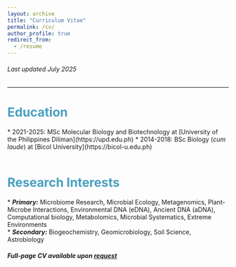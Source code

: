```yaml
---
layout: archive
title: "Curriculum Vitae"
permalink: /cv/
author_profile: true
redirect_from:
  - /resume
---
```

<h6><i>Last updated July 2025</i></h6>
<hr class="solid" style="border-top: 1px solid gainsboro">

<h1 style="color:#49A0BF;">Education</h1>
* 2021-2025: MSc Molecular Biology and Biotechnology at [University of the Philippines Diliman](https://upd.edu.ph)
* 2014-2018: BSc Biology (<i>cum laude</i>) at [Bicol University](https://bicol-u.edu.ph)
<br><br>

<h1 style="color:#49A0BF;">Research Interests</h1>
* <b><i>Primary:</i></b> Microbiome Research, Microbial Ecology, Metagenomics, Plant-Microbe Interactions, Environmental DNA (eDNA), Ancient DNA (aDNA), Computational biology, Metabolomics, Microbial Systematics, Extreme Environments<br>
* <b><i>Secondary:</i></b> Biogeochemistry, Geomicrobiology, Soil Science, Astrobiology<br>

<h4><i>Full-page CV available upon <a href="mailto:rhregalado@up.edu.ph?subject=Request%20for%20CV">request</a></i></h4>
